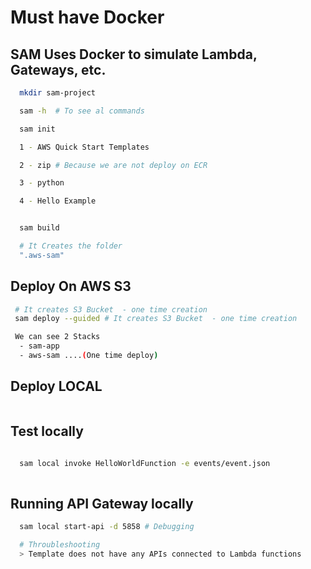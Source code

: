 # Must have Docker

## SAM Uses Docker to simulate Lambda, Gateways, etc.

```bash
  mkdir sam-project

  sam -h  # To see al commands

  sam init

  1 - AWS Quick Start Templates

  2 - zip # Because we are not deploy on ECR

  3 - python

  4 - Hello Example


  sam build

  # It Creates the folder
  ".aws-sam"
```


## Deploy On AWS S3
```bash
 # It creates S3 Bucket  - one time creation 
 sam deploy --guided # It creates S3 Bucket  - one time creation

 We can see 2 Stacks
  - sam-app 
  - aws-sam ....(One time deploy)
```

## Deploy LOCAL
```bash

```

## Test locally
```bash

  sam local invoke HelloWorldFunction -e events/event.json
  
```

## Running API Gateway locally
```bash
  sam local start-api -d 5858 # Debugging

  # Throubleshooting
  > Template does not have any APIs connected to Lambda functions
```


